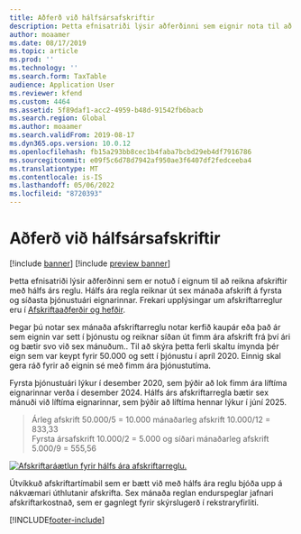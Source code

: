 ```yaml
---
title: Aðferð við hálfsársafskriftir
description: Þetta efnisatriði lýsir aðferðinni sem eignir nota til að reikna út afskriftir með hálfs ár reglu, sem reiknar út sex mánaða afskrift á fyrsta og síðasta þjónustuári eignarinnar.
author: moaamer
ms.date: 08/17/2019
ms.topic: article
ms.prod: ''
ms.technology: ''
ms.search.form: TaxTable
audience: Application User
ms.reviewer: kfend
ms.custom: 4464
ms.assetid: 5f89daf1-acc2-4959-b48d-91542fb6bacb
ms.search.region: Global
ms.author: moaamer
ms.search.validFrom: 2019-08-17
ms.dyn365.ops.version: 10.0.12
ms.openlocfilehash: fb15a293bb8cec1b4faba7bcbd29eb4df7916786
ms.sourcegitcommit: e09f5c6d78d7942af950ae3f6407df2fedceeba4
ms.translationtype: MT
ms.contentlocale: is-IS
ms.lasthandoff: 05/06/2022
ms.locfileid: "8720393"
---
```

# <a name="half-year-depreciation-convention-methodology"></a>Aðferð við hálfsársafskriftir

[!include [banner](../includes/banner.md)]
[!include [preview banner](../includes/preview-banner.md)]

Þetta efnisatriði lýsir aðferðinni sem er notuð í eignum til að reikna afskriftir með hálfs árs reglu. Hálfs ára regla reiknar út sex mánaða afskrift á fyrsta og síðasta þjónustuári eignarinnar. Frekari upplýsingar um afskriftarreglur eru í [Afskriftaaðferðir og hefðir](Fixed-asset-depreciation-conventions.md). 

Þegar þú notar sex mánaða afskriftarreglu notar kerfið kaupár eða það ár sem eignin var sett í þjónustu og reiknar síðan út fimm ára afskrift frá því ári og bætir svo við sex mánuðum.. Til að skýra þetta ferli skaltu ímynda þér eign sem var keypt fyrir 50.000 og sett í þjónustu í apríl 2020. Einnig skal gera ráð fyrir að eignin sé með fimm ára þjónustutíma.

Fyrsta þjónustuári lýkur í desember 2020, sem þýðir að lok fimm ára líftíma eignarinnar verða í desember 2024. Hálfs árs afskriftarregla bætir sex mánuði við líftíma eignarinnar, sem þýðir að líftíma hennar lýkur í júní 2025. 

> Árleg afskrift 50.000/5 = 10.000 mánaðarleg afskrift 10.000/12 = 833,33 <br>
> Fyrsta ársafskrift 10.000/2 = 5.000 og síðari mánaðarleg afskrift 5.000/9 = 555,56

   [![Afskriftaráætlun fyrir hálfs ára afskriftarreglu.](./media/half-yr-dprectn-cnvntn.png)](./media/half-yr-dprectn-cnvntn.png)

Útvíkkuð afskriftartímabil sem er bætt við með hálfs ára reglu bjóða upp á nákvæmari úthlutanir afskrifta. Sex mánaða reglan endurspeglar jafnari afskriftarkostnað, sem er gagnlegt fyrir skýrslugerð í rekstraryfirliti.


[!INCLUDE[footer-include](../../includes/footer-banner.md)]
